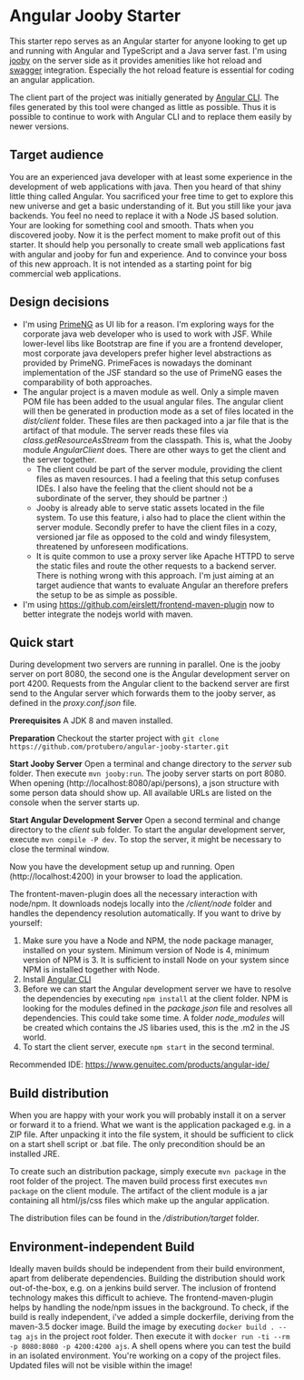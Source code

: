 # Angular Jooby Starter

This starter repo serves as an Angular starter for anyone looking to get up and running with Angular and TypeScript and a Java server fast. 
I'm using [jooby](https://github.com/jooby-project/jooby) on the server side as it provides amenities like hot reload and [swagger](https://swagger.io/) integration. Especially the hot reload feature is essential for coding an angular application.

The client part of the project was initially generated by [Angular CLI](https://github.com/angular/angular-cli). The files generated by this tool were changed as little as possible. Thus it is possible to continue to work with Angular CLI and to replace them easily by newer versions.

## Target audience

You are an experienced java developer with at least some experience in the development of web applications with java. Then you heard of that shiny little thing called Angular. You sacrificed your free time to get to explore this new universe and get a basic understanding of it. But you still like your java backends. You feel no need to replace it with a Node JS based solution. Your are looking for something cool and smooth. Thats when you discovered jooby. Now it is the perfect moment to make profit out of this starter. It should help you personally to create small web applications fast with angular and jooby for fun and experience. And to convince your boss of this new approach. It is not intended as a starting point for big commercial web applications.


## Design decisions

- I'm using [PrimeNG](https://www.primefaces.org/primeng/#/) as UI lib for a reason. I'm exploring ways for the corporate java web developer who is used to work with JSF. While lower-level libs like Bootstrap are fine if you are a frontend developer, most corporate java developers prefer higher level abstractions as provided by PrimeNG. PrimeFaces is nowadays the dominant implementation of the JSF standard so the use of PrimeNG eases the comparability of both approaches.
- The angular project is a maven module as well. Only a simple maven POM file has been added to the usual angular files. The angular client will then be generated in production mode as a set of files located in the *dist/client* folder. These files are then packaged into a jar file that is the artifact of that module. The server reads these files via *class.getResourceAsStream* from the classpath. This is, what the Jooby module *AngularClient* does. There are other ways to get the client and the server together. 
  - The client could be part of the server module, providing the client files as maven resources. I had a feeling that this setup confuses IDEs. I also have the feeling that the client should not be a subordinate of the server, they should be partner :)
  - Jooby is already able to serve static assets located in the file system. To use this feature, i also had to place the client within the server module. Secondly prefer to have the client files in a cozy, versioned jar file as opposed to the cold and windy filesystem, threatened by unforeseen modifications.
  - It is quite common to use a proxy server like Apache HTTPD to serve the static files and route the other requests to a backend server. There is nothing wrong with this approach. I'm just aiming at an target audience that wants to evaluate Angular an therefore prefers the setup to be as simple as possible.
- I'm using https://github.com/eirslett/frontend-maven-plugin now to better integrate the nodejs world with maven.

## Quick start

During development two servers are running in parallel. One is the jooby server on port 8080, the second one is the Angular development server on port 4200. Requests from the Angular client to the backend server are first send to the Angular server which forwards them to the jooby server, as defined in the *proxy.conf.json* file.

**Prerequisites** A JDK 8 and maven installed.

**Preparation** Checkout the starter project with `git clone https://github.com/protubero/angular-jooby-starter.git`

**Start Jooby Server** Open a terminal and change directory to the *server* sub folder. Then execute `mvn jooby:run`. The jooby server starts on port 8080. When opening (http://localhost:8080/api/persons), a json structure with some person data should show up. All available URLs are listed on the console when the server starts up. 

**Start Angular Development Server** Open a second terminal and change directory to the *client* sub folder. To start the angular development server, execute `mvn compile -P dev`. To stop the server, it might be necessary to close the terminal window.

Now you have the development setup up and running. Open (http://localhost:4200) in your browser to load the application.


The frontent-maven-plugin does all the necessary interaction with node/npm. It downloads nodejs locally into the */client/node* folder and handles the dependency resolution automatically. If you want to drive by yourself: 

1. Make sure you have a Node and NPM, the node package manager, installed on your system. Minimum version of Node is 4, minimum version of NPM is 3. It is sufficient to install Node on your system since NPM is installed together with Node.
1. Install [Angular CLI](https://github.com/angular/angular-cli)
1. Before we can start the Angular development server we have to resolve the dependencies by executing `npm install` at the client folder. NPM is looking for the modules defined in the *package.json* file and resolves all dependencies. This could take some time. A folder *node_modules* will be created which contains the JS libaries used, this is the .m2 in the JS world.
1. To start the client server, execute `npm start` in the second terminal. 

Recommended IDE: https://www.genuitec.com/products/angular-ide/


## Build distribution  

When you are happy with your work you will probably install it on a server or forward it to a friend. What we want is the application packaged e.g. in a ZIP file. After unpacking it into the file system, it should be sufficient to click on a start shell script or .bat file. The only precondition should be an installed JRE.

To create such an distribution package, simply execute `mvn package` in the root folder of the project. The maven build process first executes `mvn package` on the client module. The artifact of the client module is a jar containing all html/js/css files which make up the angular application.

The distribution files can be found in the */distribution/target* folder.

## Environment-independent Build

Ideally maven builds should be independent from their build environment, apart from deliberate dependencies. Building the distribution should work out-of-the-box, e.g. on a jenkins build server. The inclusion of frontend technology makes this difficult to achieve. The frontend-maven-plugin helps by handling the node/npm issues in the background. To check, if the build is really independent, i've added a simple dockerfile, deriving from the maven-3.5 docker image. Build the image by executing `docker build . --tag ajs` in the project root folder. Then execute it with `docker run -ti --rm -p 8080:8080 -p 4200:4200 ajs`. A shell opens where you can test the build in an isolated environment. You're working on a copy of the project files. Updated files will not be visible within the image!



	




	
